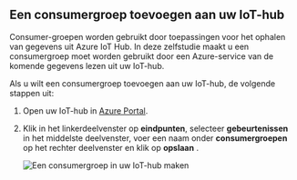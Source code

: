 ## <a name="add-a-consumer-group-to-your-iot-hub"></a>Een consumergroep toevoegen aan uw IoT-hub

Consumer-groepen worden gebruikt door toepassingen voor het ophalen van gegevens uit Azure IoT Hub. In deze zelfstudie maakt u een consumergroep moet worden gebruikt door een Azure-service van de komende gegevens lezen uit uw IoT-hub.

Als u wilt een consumergroep toevoegen aan uw IoT-hub, de volgende stappen uit:

1. Open uw IoT-hub in [Azure Portal](https://ms.portal.azure.com/).
2. Klik in het linkerdeelvenster op **eindpunten**, selecteer **gebeurtenissen** in het middelste deelvenster, voer een naam onder **consumergroepen** op het rechter deelvenster en klik op **opslaan** .

   ![Een consumergroep in uw IoT-hub maken](../articles/iot-hub/media/iot-hub-create-consumer-group/1_iot-hub-create-consumer-group-azure.png)